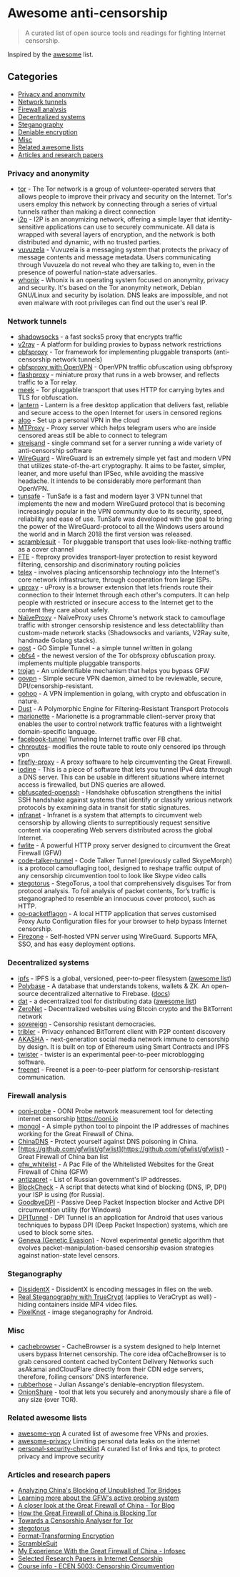 # Awesome anti-censorship

> A curated list of open source tools and readings for fighting Internet censorship.

Inspired by the [awesome](https://github.com/sindresorhus/awesome) list.

## Categories
- [Privacy and anonymity](#privacy-and-anonymity)
- [Network tunnels](#network-tunnels)
- [Firewall analysis](#firewall-analysis)
- [Decentralized systems](#decentralized-systems)
- [Steganography](#steganography)
- [Deniable encryption](#deniable-encryption)
- [Misc](#misc)
- [Related awesome lists](#related-awesome-lists)
- [Articles and research papers](#articles-and-research-papers)

### Privacy and anonymity
- [tor](https://www.torproject.org/about/overview.html.en) - The Tor network is a group of volunteer-operated servers that allows people to improve their privacy and security on the Internet. Tor's users employ this network by connecting through a series of virtual tunnels rather than making a direct connection
- [i2p](https://github.com/i2p/i2p.i2p) - I2P is an anonymizing network, offering a simple layer that identity-sensitive applications can use to securely communicate. All data is wrapped with several layers of encryption, and the network is both distributed and dynamic, with no trusted parties.
- [vuvuzela](https://github.com/vuvuzela/vuvuzela) - Vuvuzela is a messaging system that protects the privacy of message contents and message metadata. Users communicating through Vuvuzela do not reveal who they are talking to, even in the presence of powerful nation-state adversaries. 
- [whonix](https://github.com/Whonix/Whonix) - Whonix is an operating system focused on anonymity, privacy and security. It's based on the Tor anonymity network, Debian GNU/Linux and security by isolation. DNS leaks are impossible, and not even malware with root privileges can find out the user's real IP.  

### Network tunnels
- [shadowsocks](https://github.com/shadowsocks) - a fast socks5 proxy that encrypts traffic
- [v2ray](https://github.com/v2ray/v2ray-core) - A platform for building proxies to bypass network restrictions
- [obfsproxy](https://git.torproject.org/pluggable-transports/obfsproxy.git) - Tor framework for implementing pluggable transports (anti-censorship network tunnels)
- [obfsproxy with OpenVPN](https://community.openvpn.net/openvpn/wiki/TrafficObfuscation) - OpenVPN traffic obfuscation using obfsproxy 
- [flashproxy](https://crypto.stanford.edu/flashproxy/) -  miniature proxy that runs in a web browser, and reflects traffic to a Tor relay.
- [meek](https://trac.torproject.org/projects/tor/wiki/doc/meek) - Tor pluggable transport that uses HTTP for carrying bytes and TLS for obfuscation.
- [lantern](https://github.com/getlantern/lantern) - Lantern is a free desktop application that delivers fast, reliable and secure access to the open Internet for users in censored regions
- [algo](https://github.com/trailofbits/algo) - Set up a personal VPN in the cloud
- [MTProxy](https://github.com/TelegramMessenger/MTProxy) - Proxy server which helps telegram users who are inside censored areas still be able to connect to telegram
- [streisand](https://github.com/jlund/streisand) - single command set for a server running a wide variety of anti-censorship software
- [WireGuard](https://www.wireguard.com/) - WireGuard is an extremely simple yet fast and modern VPN that utilizes state-of-the-art cryptography. It aims to be faster, simpler, leaner, and more useful than IPSec, while avoiding the massive headache. It intends to be considerably more performant than OpenVPN.
- [tunsafe](https://tunsafe.com/about) - TunSafe is a fast and modern layer 3 VPN tunnel that implements the new and modern WireGuard protocol that is becoming increasingly popular in the VPN community due to its security, speed, reliability and ease of use. TunSafe was developed with the goal to bring the power of the WireGuard-protocol to all the Windows users around the world and in March 2018 the first version was released.
- [scramblesuit](http://www.cs.kau.se/philwint/scramblesuit/) - Tor pluggable transport that uses look-like-nothing traffic as a cover channel
- [FTE](https://github.com/kpdyer/fteproxy) - fteproxy provides transport-layer protection to resist keyword filtering, censorship and discriminatory routing policies
- [telex](https://github.com/ewust/telex) - involves placing anticensorship technology into the Internet's core network infrastructure, through cooperation from large ISPs. 
- [uproxy](https://github.com/uProxy) - uProxy is a browser extension that lets friends route their connection to their Internet through each other's computers. It can help people with restricted or insecure access to the Internet get to the content they care about safely.
- [NaïveProxy](https://github.com/klzgrad/naiveproxy) - NaïveProxy uses Chrome's network stack to camouflage traffic with stronger censorship resistence and less detectablility than custom-made network stacks (Shadowsocks and variants, V2Ray suite, handmade Golang stacks).
- [gost](https://github.com/ginuerzh/gost) - GO Simple Tunnel - a simple tunnel written in golang
- [obfs4](https://github.com/Yawning/obfs4) - the newest version of the Tor obfsproxy obfuscation proxy. implements multiple pluggable transports.
- [trojan](https://github.com/trojan-gfw/trojan) - An unidentifiable mechanism that helps you bypass GFW
- [govpn](http://git.cypherpunks.ru/cgit.cgi/govpn.git) - Simple secure VPN daemon, aimed to be reviewable, secure, DPI/censorship-resistant.
- [gohop](https://github.com/bigeagle/gohop) - A VPN implemention in golang, with crypto and obfuscation in nature.
- [Dust](https://github.com/blanu/Dust) - A Polymorphic Engine for Filtering-Resistant Transport Protocols
- [marionette](https://github.com/kpdyer/marionette/) - Marionette is a programmable client-server proxy that enables the user to control network traffic features with a lightweight domain-specific language.
- [facebook-tunnel](https://github.com/matiasinsaurralde/facebook-tunnel) Tunneling Internet traffic over FB chat.
- [chnroutes](https://github.com/fivesheep/chnroutes)- modifies the route table to route only censored ips through vpn
- [firefly-proxy](https://github.com/yinghuocho/firefly-proxy) - A proxy software to help circumventing the Great Firewall.
- [iodine](https://github.com/yarrick/iodine) - This is a piece of software that lets you tunnel IPv4 data through a DNS server. This can be usable in different situations where internet access is firewalled, but DNS queries are allowed.
- [obfuscated-openssh](https://github.com/brl/obfuscated-openssh) - Handshake obfuscation strengthens the initial SSH handshake against systems that identify or classify various network protocols by examining data in transit for static signatures.
- [infranet](http://sourceforge.net/projects/infranet/) - Infranet is a system that attempts to circumvent web censorship by allowing clients to surreptitiously request sensitive content via cooperating Web servers distributed across the global Internet.
- [fwlite](https://github.com/v3aqb/fwlite) - A powerful HTTP proxy server designed to circumvent the Great Firewall (GFW)
- [code-talker-tunnel](https://crysp.uwaterloo.ca/software/CodeTalkerTunnel.html) - Code Talker Tunnel (previously called SkypeMorph) is a protocol camouflaging tool, designed to reshape traffic output of any censorship circumvention tool to look like Skype video calls
- [stegotorus](https://sri-csl.github.io/stegotorus/) - StegoTorus, a tool that comprehensively disguises Tor from protocol analysis. To foil analysis of packet contents, Tor’s traffic is steganographed to resemble an innocuous cover protocol, such as HTTP.
- [go-packetflagon](https://github.com/BrassHornCommunications/go-packetflagon/) - A local HTTP application that serves customised Proxy Auto Configuration files for your browser to help bypass Internet censorship.
- [Firezone](https://www.firezone.dev/) - Self-hosted VPN server using WireGuard. Supports MFA, SSO, and has easy deployment options.

### Decentralized systems
- [ipfs](https://github.com/ipfs/ipfs) - IPFS is a global, versioned, peer-to-peer filesystem ([awesome list](https://github.com/ipfs/awesome-ipfs))
- [Polybase](https://github.com/polybase) - A database that understands tokens, wallets & ZK. An open-source decentralized alternative to Firebase. ([docs](https://github.com/polybase/docs))
- [dat](https://github.com/datproject/dat) - a decentralized tool for distributing data ([awesome list](https://github.com/clkao/awesome-dat))
- [ZeroNet](https://github.com/HelloZeroNet/ZeroNet) - Decentralized websites using Bitcoin crypto and the BitTorrent network
- [sovereign](https://github.com/DemocracyEarth/sovereign) - Censorship resistant democracies.
- [tribler](https://github.com/Tribler/tribler) - Privacy enhanced BitTorrent client with P2P content discovery
- [AKASHA](https://akasha.world/) - next-generation social media network immune to censorship by design. It is built on top of Ethereum using Smart Contracts and IPFS
- [twister](https://github.com/miguelfreitas/twister-core) - twister is an experimental peer-to-peer microblogging software.
- [freenet](https://github.com/freenet) - Freenet is a peer-to-peer platform for censorship-resistant communication.

### Firewall analysis
- [ooni-probe](https://github.com/ooni/probe) - OONI Probe network measurement tool for detecting internet censorship https://ooni.io
- [mongol](https://github.com/mothran/mongol) - A simple python tool to pinpoint the IP addresses of machines working for the Great Firewall of China.
- [ChinaDNS](https://github.com/shadowsocks/ChinaDNS) - Protect yourself against DNS poisoning in China.
- [https://github.com/gfwlist/gfwlist](https://github.com/gfwlist/gfwlist) - Great Firewall of China ban list
- [gfw_whitelist](https://github.com/n0wa11/gfw_whitelist) - A Pac File of the Whitelisted Websites for the Great Firewall of China (GFW)
- [antizapret](https://github.com/AntiZapret/antizapret) - List of Russian government's IP addresses.
- [BlockCheck](https://github.com/ValdikSS/blockcheck) - A script that detects what kind of blocking (DNS, IP, DPI) your ISP is using (for Russia).
- [GoodbyeDPI](https://github.com/ValdikSS/GoodbyeDPI) - Passive Deep Packet Inspection blocker and Active DPI circumvention utility (for Windows)
- [DPITunnel](https://github.com/zhenyolka/DPITunnel) - DPI Tunnel is an application for Android that uses various techniques to bypass DPI (Deep Packet Inspection) systems, which are used to block some sites.
- [Geneva (Genetic Evasion)](https://censorship.ai/) - Novel experimental genetic algorithm that evolves packet-manipulation-based censorship evasion strategies against nation-state level censors.

### Steganography
- [DissidentX](https://github.com/bramcohen/DissidentX) - DissidentX is encoding messages in files on the web.
- [Real Steganography with TrueCrypt](http://keyj.emphy.de/real-steganography-with-truecrypt/) (applies to VeraCrypt as well) - hiding containers inside MP4 video files.
- [PixelKnot](https://github.com/guardianproject/PixelKnot) - image steganography for Android.

### Misc 
- [cachebrowser](https://github.com/CacheBrowser/cachebrowser) - CacheBrowser is a system designed to help Internet users bypass Internet censorship. The core idea ofCacheBrowser is to grab censored content cached byContent Delivery Networks such asAkamai andCloudFlare directly from their CDN edge servers, therefore, foiling censors' DNS interference. 
- [rubberhose](https://github.com/sporkexec/rubberhose) - Julian Assange's deniable-encryption filesystem.
- [OnionShare](https://onionshare.org/) - tool that lets you securely and anonymously share a file of any size (over TOR).

### Related awesome lists
- [awesome-vpn](https://github.com/hugetiny/awesome-vpn) A curated list of awesome free VPNs and proxies.
- [awesome-privacy](https://github.com/KevinColemanInc/awesome-privacy) Limiting personal data leaks on the internet
- [personal-security-checklist](https://github.com/Lissy93/personal-security-checklist) A curated list of links and tips, to protect privacy and improve security

### Articles and research papers
- [Analyzing China's Blocking of Unpublished Tor Bridges](https://www.usenix.org/conference/foci18/presentation/dunna)
- [Learning more about the GFW's active probing system](https://blog.torproject.org/blog/learning-more-about-gfws-active-probing-system)
- [A closer look at the Great Firewall of China - Tor Blog](https://blog.torproject.org/blog/closer-look-great-firewall-china)
- [How the Great Firewall of China is Blocking Tor](https://www.usenix.org/system/files/conference/foci12/foci12-final2.pdf)
- [Towards a Censorship Analyser for Tor](http://www.cs.kau.se/philwint/pdf/foci2013.pdf)
- [stegotorus](http://freehaven.net/anonbib/cache/ccs2012-stegotorus.pdf)
- [Format-Transforming Encryption](https://kpdyer.com/publications/ccs2013-fte.pdf)
- [ScrambleSuit](http://arxiv.org/pdf/1305.3199.pdf)
- [My Experience With the Great Firewall of China - Infosec](http://blog.zorinaq.com/my-experience-with-the-great-firewall-of-china/)
- [Selected Research Papers in Internet Censorship](https://censorbib.nymity.ch/)
- [Course info - ECEN 5003: Censorship Circumvention](https://ericw.us/trow/ecen5003/)
